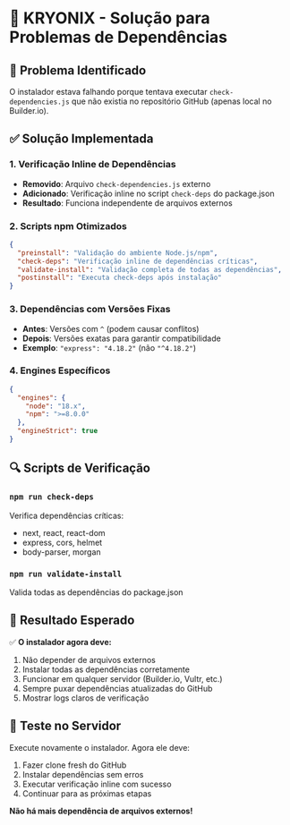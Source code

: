 # 🔧 KRYONIX - Solução para Problemas de Dependências

## 🎯 Problema Identificado
O instalador estava falhando porque tentava executar `check-dependencies.js` que não existia no repositório GitHub (apenas local no Builder.io).

## ✅ Solução Implementada

### 1. **Verificação Inline de Dependências**
- **Removido**: Arquivo `check-dependencies.js` externo
- **Adicionado**: Verificação inline no script `check-deps` do package.json
- **Resultado**: Funciona independente de arquivos externos

### 2. **Scripts npm Otimizados**
```json
{
  "preinstall": "Validação do ambiente Node.js/npm",
  "check-deps": "Verificação inline de dependências críticas", 
  "validate-install": "Validação completa de todas as dependências",
  "postinstall": "Executa check-deps após instalação"
}
```

### 3. **Dependências com Versões Fixas**
- **Antes**: Versões com `^` (podem causar conflitos)
- **Depois**: Versões exatas para garantir compatibilidade
- **Exemplo**: `"express": "4.18.2"` (não `"^4.18.2"`)

### 4. **Engines Específicos**
```json
{
  "engines": {
    "node": "18.x",
    "npm": ">=8.0.0"  
  },
  "engineStrict": true
}
```

## 🔍 Scripts de Verificação

### `npm run check-deps`
Verifica dependências críticas:
- next, react, react-dom
- express, cors, helmet
- body-parser, morgan

### `npm run validate-install`
Valida todas as dependências do package.json

## 🎉 Resultado Esperado

✅ **O instalador agora deve:**
1. Não depender de arquivos externos
2. Instalar todas as dependências corretamente
3. Funcionar em qualquer servidor (Builder.io, Vultr, etc.)
4. Sempre puxar dependências atualizadas do GitHub
5. Mostrar logs claros de verificação

## 🚀 Teste no Servidor

Execute novamente o instalador. Agora ele deve:
1. Fazer clone fresh do GitHub
2. Instalar dependências sem erros
3. Executar verificação inline com sucesso
4. Continuar para as próximas etapas

**Não há mais dependência de arquivos externos!**
